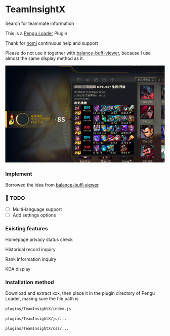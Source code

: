 # TeamInsightX
Search for teammate information

This is a [Pengu Loader](https://pengu.lol) Plugin

Thank for [nomi](https://github.com/nomi-san) continuous help and support

Please do not use it together with [balance-buff-viewer](https://github.com/nomi-san/balance-buff-viewer), because I use almost the same display method as it.

<img src="https://raw.githubusercontent.com/LightningSw/TeamInsightX/main/show.png"/>

### Implement

Borrowed the idea from [balance-buff-viewer](https://github.com/nomi-san/balance-buff-viewer)

### 📝 TODO
- [ ] Multi-language support
- [ ] Add settings options

### Existing features
Homepage privacy status check

Historical record inquiry

Rank information inquiry

KDA display

### Installation method

Download and extract xxx, then place it in the plugin directory of Pengu Loader, making sure the file path is 

```plugins/TeamInsightX/index.js```

```plugins/TeamInsightX/js/...```

```plugins/TeamInsightX/css/...```